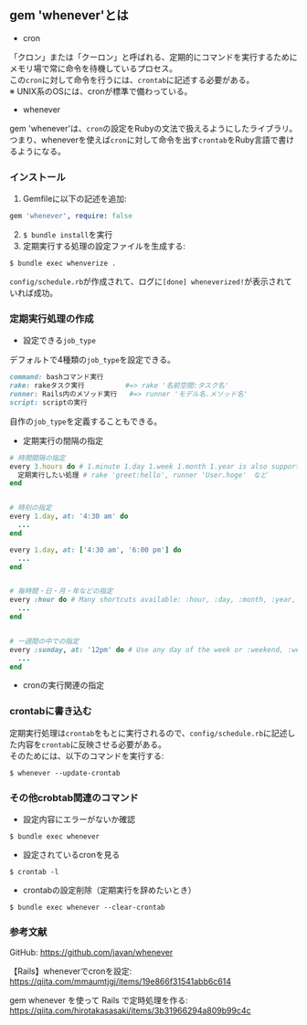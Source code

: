 ## gem 'whenever'とは
- cron

「クロン」または「クーロン」と呼ばれる、定期的にコマンドを実行するためにメモリ場で常に命令を待機しているプロセス。<br/>
この`cron`に対して命令を行うには、`crontab`に記述する必要がある。<br/>
※ UNIX系のOSには、cronが標準で備わっている。

- whenever
  
gem 'whenever'は、`cron`の設定をRubyの文法で扱えるようにしたライブラリ。<br/>
つまり、wheneverを使えば`cron`に対して命令を出す`crontab`をRuby言語で書けるようになる。

### インストール
1. Gemfileに以下の記述を追加:
```ruby
gem 'whenever', require: false
```
2. `$ bundle install`を実行
3.  定期実行する処理の設定ファイルを生成する:
```
$ bundle exec whenverize .
```
`config/schedule.rb`が作成されて、ログに`[done] wheneverized!`が表示されていれば成功。

### 定期実行処理の作成
- 設定できる`job_type`

デフォルトで4種類の`job_type`を設定できる。
```ruby
command: bashコマンド実行
rake: rakeタスク実行          #=> rake '名前空間:タスク名'
runner: Rails内のメソッド実行   #=> runner 'モデル名.メソッド名'
script: scriptの実行
```
自作の`job_type`を定義することもできる。

- 定期実行の間隔の指定
  
```ruby
# 時間間隔の指定
every 3.hours do # 1.minute 1.day 1.week 1.month 1.year is also supported
  定期実行したい処理 # rake 'greet:hello', runner 'User.hoge'　など
end


# 時刻の指定
every 1.day, at: '4:30 am' do
  ...
end

every 1.day, at: ['4:30 am', '6:00 pm'] do
  ...
end


# 毎時間・日・月・年などの指定
every :hour do # Many shortcuts available: :hour, :day, :month, :year, :reboot
  ...
end


# 一週間の中での指定
every :sunday, at: '12pm' do # Use any day of the week or :weekend, :weekday
  ...
end
```

- cronの実行関連の指定

  

### crontabに書き込む
定期実行処理は`crontab`をもとに実行されるので、`config/schedule.rb`に記述した内容を`crontab`に反映させる必要がある。<br/>
そのためには、以下のコマンドを実行する:
```
$ whenever --update-crontab
```

### その他crobtab関連のコマンド
- 設定内容にエラーがないか確認
```
$ bundle exec whenever
```

- 設定されているcronを見る
```
$ crontab -l
```

- crontabの設定削除（定期実行を辞めたいとき）
```
$ bundle exec whenever --clear-crontab
```


### 参考文献
GitHub: https://github.com/javan/whenever

【Rails】wheneverでcronを設定: https://qiita.com/mmaumtjgj/items/19e866f31541abb6c614

gem whenever を使って Rails で定時処理を作る: https://qiita.com/hirotakasasaki/items/3b31966294a809b99c4c
